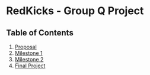 # RedKicks - Group Q Project

## Table of Contents
1. [Proposal](https://github.ncsu.edu/engr-csc342/csc342-2022Fall-groupQ/tree/master/Proposal)
2. [Milestone 1](https://github.ncsu.edu/engr-csc342/csc342-2022Fall-groupQ/tree/master/Milestone1)
3. [Milestone 2](https://github.ncsu.edu/engr-csc342/csc342-2022Fall-groupQ/tree/master/Milestone2)
4. [Final Project](https://github.ncsu.edu/engr-csc342/csc342-2022Fall-groupQ/tree/master/FinalProject)